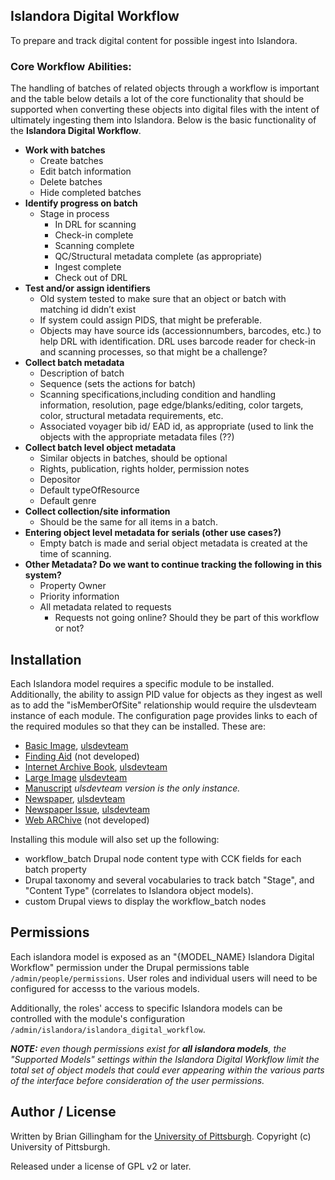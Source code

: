 ## Islandora Digital Workflow
To prepare and track digital content for possible ingest into Islandora.

 ### Core Workflow Abilities:
 The handling of batches of related objects through a workflow is important and the table below details a lot of the core functionality that should be supported when converting these objects into digital files with the intent of ultimately ingesting them into Islandora.  Below is the basic functionality of the **Islandora Digital Workflow**.
- **Work with batches**
	- Create batches
	- Edit batch information
	- Delete batches
	- Hide completed batches
- **Identify progress on batch**
	- Stage in process		
		- In DRL for scanning		
		- Check-in complete		
		- Scanning complete		
		- QC/Structural metadata complete (as appropriate)		
		- Ingest complete		
		- Check out of DRL
- **Test and/or assign identifiers**
	- Old system tested to make sure that an object or batch with matching id didn’t exist
	- If system could assign PIDS, that might be preferable. 
	- Objects may have source ids (accessionnumbers, barcodes, etc.) to help DRL with identification.  DRL uses barcode reader for check-in and scanning processes, so that might be a challenge?
- **Collect batch metadata**
	 - Description of batch
	 - Sequence (sets the actions for batch)
	 - Scanning specifications,including condition and handling information, resolution, page edge/blanks/editing, color targets, color, structural metadata requirements, etc. 
	 - Associated voyager bib id/ EAD id, as appropriate (used to link the objects with the appropriate metadata files (??)
- **Collect batch level object metadata**
	 - Similar objects in batches, should be optional
	 - Rights, publication, rights holder, permission notes
	 - Depositor
	 - Default typeOfResource
	 - Default genre
- **Collect collection/site information**
	 - Should be the same for all items in a batch.
- **Entering object level metadata for serials (other use cases?)**
	 - Empty batch is made and serial object metadata is created at the time of scanning. 
- **Other Metadata? Do we want to continue tracking the following in this system?**
	 - Property Owner
	 - Priority information
	 - All metadata related to requests		
		- Requests not going online? Should they be part of this workflow or not?

## Installation
Each Islandora model requires a specific module to be installed.  Additionally, the ability to assign PID value for objects as they ingest as well as to add the "isMemberOfSite" relationship would require the ulsdevteam instance of each module.  The configuration page provides links to each of the required modules so that they can be installed.  These are:
 - [Basic Image](https://github.com/Islandora/islandora_batch.git), [ulsdevteam](https://github.com/ulsdevteam/islandora_batch.git)
 - [Finding Aid](//) (not developed)
 - [Internet Archive Book](https://github.com/Islandora/islandora_book_batch.git), [ulsdevteam](https://github.com/ulsdevteam/islandora_book_batch.git)
 - [Large Image]() [ulsdevteam](https://github.com/ulsdevteam/islandora_batch.git)
 - [Manuscript](https://github.com/ulsdevteam/islandora_manuscript_batch.git) *ulsdevteam version is the only instance.*
 - [Newspaper](https://github.com/Islandora/islandora_newspaper_batch.git), [ulsdevteam](https://github.com/ulsdevteam/islandora_newspaper_batch.git)
 - [Newspaper Issue](https://github.com/Islandora/islandora_newspaper_batch.git), [ulsdevteam](https://github.com/ulsdevteam/islandora_newspaper_batch.git)
 - [Web ARChive](//) (not developed)

Installing this module will also set up the following:
 - workflow_batch Drupal node content type with CCK fields for each batch property
 - Drupal taxonomy and several vocabularies to track batch "Stage", and "Content Type" (correlates to Islandora object models).
 - custom Drupal views to display the workflow_batch nodes

## Permissions
Each islandora model is exposed as an "{MODEL_NAME} Islandora Digital Workflow" permission under the Drupal permissions table `/admin/people/permissions`.  User roles and individual users will need to be configured for accesss to the various models.  

Additionally, the roles' access to specific Islandora models can be controlled with the module's configuration `/admin/islandora/islandora_digital_workflow`.

***NOTE:**  even though permissions exist for **all islandora models**, the "Supported Models" settings within the Islandora Digital Workflow limit the total set of object models that could ever appearing within the various parts of the interface before consideration of the user permissions.*

## Author / License

Written by Brian Gillingham for the [University of Pittsburgh](http://www.pitt.edu).  Copyright (c) University of Pittsburgh.

Released under a license of GPL v2 or later.

